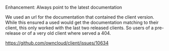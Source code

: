 Enhancement: Always point to the latest documentation

We used an url for the documentation that contained the client version.
While this ensured a used would get the documentation matching to their client, this only worked with the last two released clients.
So users of a pre-release or of a very old client where served a 404.

https://github.com/owncloud/client/issues/10634
